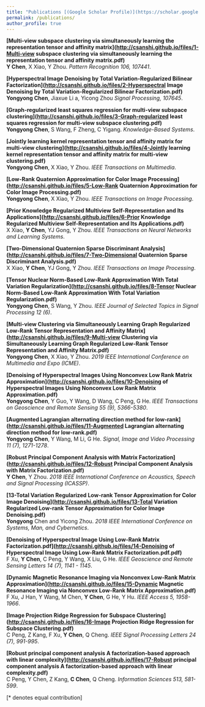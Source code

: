 ```yaml
---
title: "Publications [(Google Scholar Profile)](https://scholar.google.com.tw/citations?user=ny2mn-cAAAAJ&hl=zh-CN)"
permalink: /publications/
author_profile: true
---
```

<b>[Multi-view subspace clustering via simultaneously learning the representation tensor and affinity matrix](http://csanshi.github.io/files/1-Multi-view subspace clustering via simultaneously learning the representation tensor and affinity matrix.pdf)</b> <br> 
<b>Y Chen</b>, X Xiao, Y Zhou.
<i>Pattern Recognition 106, 107441</i>.

<b>[Hyperspectral Image Denoising by Total Variation-Regularized Bilinear Factorization](http://csanshi.github.io/files/2-Hyperspectral Image Denoising by Total Variation-Regularized Bilinear Factorization.pdf)</b> <br> 
<b>Yongyong Chen</b>, Jiaxue Li a, Yicong Zhou
<i>Signal Processing, 107645</i>.

<b>[Graph-regularized least squares regression for multi-view subspace clustering](http://csanshi.github.io/files/3-Graph-regularized least squares regression for multi-view subspace clustering.pdf)</b> <br> 
<b>Yongyong Chen</b>, S Wang, F Zheng, C Yigang.
<i>Knowledge-Based Systems</i>.

<b>[Jointly learning kernel representation tensor and affinity matrix for multi-view clustering](http://csanshi.github.io/files/4-Jointly learning kernel representation tensor and affinity matrix for multi-view clustering.pdf)</b> <br> 
<b>Yongyong Chen</b>, X Xiao, Y Zhou.
<i>IEEE Transactions on Multimedia</i>.

<b>[Low-Rank Quaternion Approximation for Color Image Processing](http://csanshi.github.io/files/5-Low-Rank Quaternion Approximation for Color Image Processing.pdf)</b> <br> 
<b>Yongyong Chen</b>, X Xiao, Y Zhou.
<i>IEEE Transactions on Image Processing</i>.

<b>[Prior Knowledge Regularized Multiview Self-Representation and Its Applications](http://csanshi.github.io/files/6-Prior Knowledge Regularized Multiview Self-Representation and Its Applications.pdf)</b> <br> 
X Xiao, <b>Y Chen</b>, YJ Gong, Y Zhou.
<i>IEEE Transactions on Neural Networks and Learning Systems</i>.

<b>[Two-Dimensional Quaternion Sparse Discriminant Analysis](http://csanshi.github.io/files/7-Two-Dimensional Quaternion Sparse Discriminant Analysis.pdf)</b> <br> 
X Xiao, <b>Y Chen</b>, YJ Gong, Y Zhou.
<i>IEEE Transactions on Image Processing</i>.

<b>[Tensor Nuclear Norm-Based Low-Rank Approximation With Total Variation Regularization](http://csanshi.github.io/files/8-Tensor Nuclear Norm-Based Low-Rank Approximation With Total Variation Regularization.pdf)</b> <br> 
<b>Yongyong Chen</b>, S Wang, Y Zhou.
<i>IEEE Journal of Selected Topics in Signal Processing 12 (6)</i>.

<b>[Multi-view Clustering via Simultaneously Learning Graph Regularized Low-Rank Tensor Representation and Affinity Matrix](http://csanshi.github.io/files/9-Multi-view Clustering via Simultaneously Learning Graph Regularized Low-Rank Tensor Representation and Affinity Matrix.pdf)</b> <br> 
<b>Yongyong Chen</b>, X Xiao, Y Zhou.
<i>2019 IEEE International Conference on Multimedia and Expo (ICME)</i>.

<b>[Denoising of Hyperspectral Images Using Nonconvex Low Rank Matrix Approximation](http://csanshi.github.io/files/10-Denoising of Hyperspectral Images Using Nonconvex Low Rank Matrix Approximation.pdf)</b> <br> 
<b>Yongyong Chen</b>, Y Guo, Y Wang, D Wang, C Peng, G He.
<i>IEEE Transactions on Geoscience and Remote Sensing 55 (9), 5366-5380</i>.

<b>[Augmented Lagrangian alternating direction method for low-rank](http://csanshi.github.io/files/11-Augmented Lagrangian alternating direction method for low-rank.pdf)</b> <br> 
<b>Yongyong Chen</b>, Y Wang, M Li, G He.
<i>Signal, Image and Video Processing 11 (7), 1271-1278</i>.

<b>[Robust Principal Component Analysis with Matrix Factorization](http://csanshi.github.io/files/12-Robust Principal Component Analysis with Matrix Factorization.pdf)</b> <br> 
<b>Y Chen</b>, Y Zhou.
<i>2018 IEEE International Conference on Acoustics, Speech and Signal Processing (ICASSP)</i>.

<b>[13-Total Variation Regularized Low-rank Tensor Approximation for Color Image Denoising](http://csanshi.github.io/files/13-Total Variation Regularized Low-rank Tensor Approximation for Color Image Denoising.pdf)</b> <br> 
<b>Yongyong</b> Chen and Yicong Zhou.
<i>2018 IEEE International Conference on Systems, Man, and Cybernetics</i>.

<b>[Denoising of Hyperspectral Image Using Low-Rank Matrix Factorization.pdf](http://csanshi.github.io/files/14-Denoising of Hyperspectral Image Using Low-Rank Matrix Factorization.pdf.pdf)</b> <br> 
F Xu, <b>Y Chen</b>, C Peng, Y Wang, X Liu, G He.
<i>IEEE Geoscience and Remote Sensing Letters 14 (7), 1141 - 1145</i>.

<b>[Dynamic Magnetic Resonance Imaging via Nonconvex Low-Rank Matrix Approximation](http://csanshi.github.io/files/15-Dynamic Magnetic Resonance Imaging via Nonconvex Low-Rank Matrix Approximation.pdf)</b> <br> 
F Xu, J Han, Y Wang, M Chen, <b>Y Chen</b>, G He, Y Hu.
<i>IEEE Access 5, 1958-1966</i>.

<b>[Image Projection Ridge Regression for Subspace Clustering](http://csanshi.github.io/files/16-Image Projection Ridge Regression for Subspace Clustering.pdf)</b> <br> 
C Peng, Z Kang, F Xu, <b>Y Chen</b>, Q Cheng.
<i>IEEE Signal Processing Letters 24 (7), 991-995</i>.

<b>[Robust principal component analysis A factorization-based approach with linear complexity](http://csanshi.github.io/files/17-Robust principal component analysis A factorization-based approach with linear complexity.pdf)</b> <br> 
C Peng, Y Chen, Z Kang, <b>C Chen</b>, Q Cheng.
<i>Information Sciences 513, 581-599</i>.




[\* denotes equal contribution]
